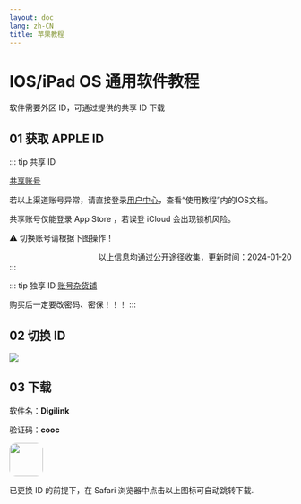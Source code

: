```yaml
---
layout: doc
lang: zh-CN
title: 苹果教程
---
```


# IOS/iPad OS 通用软件教程

软件需要外区 ID，可通过提供的共享 ID 下载

## 01 获取 APPLE ID

::: tip 共享 ID

[共享账号](https://vjr8o.sha.cx/10690abf7ebf869c73af50a3eb59b081)

<!-- [共享账号 1 ](https://idshare.me/) -->

<!-- [共享账号 2 ](https://f.ipip.dog/disanfang/appleid/js.html) -->

<div style="text-align: left;">若以上渠道账号异常，请直接登录<a href='https:/cooc.wiki' target="_blank">用户中心</a>，查看“使用教程”内的IOS文档。 </div>

<!-- [共享一](https://idfree.top)｜[共享二](https://apple.laogoubi.net/s/c7d1e73290a646f2513f6f0b75843b0b)｜[共享三](https://idshare.me)｜[共享四](https://idshare.me)｜[共享五](https://appleid.iossid.com)｜[共享六](https://aunlock.laogoubi.net/s/df4ab9de842ce5f0abefcc560cf504f0)｜[共享七](https://aunlock.laogoubi.net/s/1ddec87e5432ed7d6fb11056bc53fd6a.top) -->

共享账号仅能登录 App Store ，若误登 iCloud 会出现锁机风险。

⚠️ 切换账号请根据下图操作！

<div style="text-align: right;">以上信息均通过公开途径收集，更新时间：2024-01-20 </div>
:::

::: tip 独享 ID
[账号杂货铺](https://idstore.for789.com/)

购买后一定要改密码、密保！！！
:::

## 02 切换 ID

![](http://154.26.185.131:50089/d/home/alist_files/img/course/AppStoreID.webp)

## 03 下载

软件名：**Digilink**

验证码：**cooc**

<a href="https://apps.apple.com/app/id1595774070">
<img src="http://154.26.185.131:50089/d/home/alist_files/img/i/digilink.webp" style=" border-radius: 20%" width="60"></img>
</a>

已更换 ID 的前提下，在 Safari 浏览器中点击以上图标可自动跳转下载.
